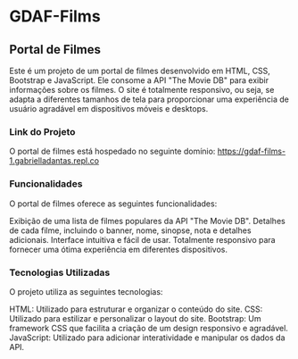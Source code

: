 # GDAF-Films

## Portal de Filmes
Este é um projeto de um portal de filmes desenvolvido em HTML, CSS, Bootstrap e JavaScript. Ele consome a API "The Movie DB" para exibir informações sobre os filmes. O site é totalmente responsivo, ou seja, se adapta a diferentes tamanhos de tela para proporcionar uma experiência de usuário agradável em dispositivos móveis e desktops.

### Link do Projeto
O portal de filmes está hospedado no seguinte domínio: https://gdaf-films-1.gabrielladantas.repl.co

### Funcionalidades
O portal de filmes oferece as seguintes funcionalidades:

Exibição de uma lista de filmes populares da API "The Movie DB".
Detalhes de cada filme, incluindo o banner, nome, sinopse, nota e detalhes adicionais.
Interface intuitiva e fácil de usar.
Totalmente responsivo para fornecer uma ótima experiência em diferentes dispositivos.


### Tecnologias Utilizadas
O projeto utiliza as seguintes tecnologias:

HTML: Utilizado para estruturar e organizar o conteúdo do site.
CSS: Utilizado para estilizar e personalizar o layout do site.
Bootstrap: Um framework CSS que facilita a criação de um design responsivo e agradável.
JavaScript: Utilizado para adicionar interatividade e manipular os dados da API.
